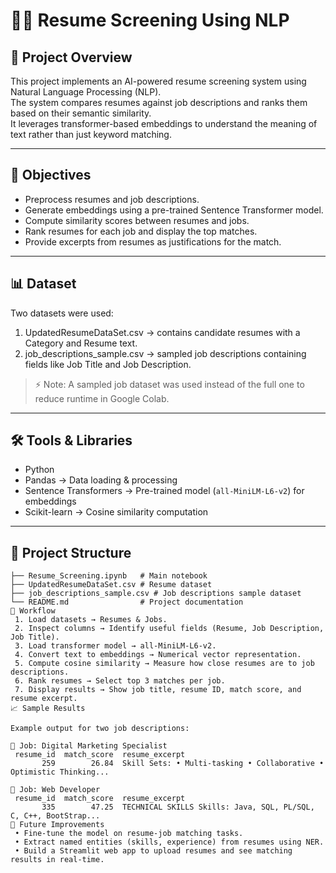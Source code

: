 # 🧑‍💼 Resume Screening Using NLP

## 📌 Project Overview
This project implements an AI-powered resume screening system using Natural Language Processing (NLP).  
The system compares resumes against job descriptions and ranks them based on their semantic similarity.  
It leverages transformer-based embeddings to understand the meaning of text rather than just keyword matching.

---

## 🎯 Objectives
- Preprocess resumes and job descriptions.
- Generate embeddings using a pre-trained Sentence Transformer model.
- Compute similarity scores between resumes and jobs.
- Rank resumes for each job and display the top matches.
- Provide excerpts from resumes as justifications for the match.

---

## 📊 Dataset
Two datasets were used:
1. UpdatedResumeDataSet.csv → contains candidate resumes with a Category and Resume text.  
2. job_descriptions_sample.csv → sampled job descriptions containing fields like Job Title and Job Description.

> ⚡ Note: A sampled job dataset was used instead of the full one to reduce runtime in Google Colab.

---

## 🛠️ Tools & Libraries
- Python  
- Pandas → Data loading & processing  
- Sentence Transformers → Pre-trained model (`all-MiniLM-L6-v2`) for embeddings  
- Scikit-learn → Cosine similarity computation  

---

## 📂 Project Structure
```plaintext
├── Resume_Screening.ipynb   # Main notebook
├── UpdatedResumeDataSet.csv # Resume dataset
├── job_descriptions_sample.csv # Job descriptions sample dataset
└── README.md                # Project documentation
🚀 Workflow
 1. Load datasets → Resumes & Jobs.
 2. Inspect columns → Identify useful fields (Resume, Job Description, Job Title).
 3. Load transformer model → all-MiniLM-L6-v2.
 4. Convert text to embeddings → Numerical vector representation.
 5. Compute cosine similarity → Measure how close resumes are to job descriptions.
 6. Rank resumes → Select top 3 matches per job.
 7. Display results → Show job title, resume ID, match score, and resume excerpt.
📈 Sample Results

Example output for two job descriptions:

🔹 Job: Digital Marketing Specialist
 resume_id  match_score  resume_excerpt
       259        26.84  Skill Sets: • Multi-tasking • Collaborative • Optimistic Thinking...

🔹 Job: Web Developer
 resume_id  match_score  resume_excerpt
       335        47.25  TECHNICAL SKILLS Skills: Java, SQL, PL/SQL, C, C++, BootStrap...
🧪 Future Improvements
 • Fine-tune the model on resume-job matching tasks.
 • Extract named entities (skills, experience) from resumes using NER.
 • Build a Streamlit web app to upload resumes and see matching results in real-time.

